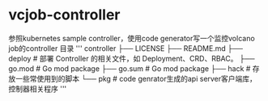 # vcjob-controller
参照kubernetes sample controller，使用code generator写一个监控volcano job的controller
目录
'''
controller
├── LICENSE
├── README.md
├── deploy # 部署 Controller 的相关文件，如 Deployment、CRD、RBAC。
├── go.mod # Go mod package 
├── go.sum # Go mod package 
├── hack   # 存放一些常使用到的脚本
└── pkg    # code genrator生成的api server客户端库，控制器相关程序
'''
